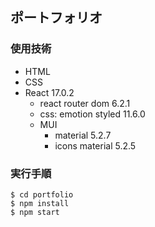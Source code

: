 ## ポートフォリオ
### 使用技術
- HTML
- CSS
- React 17.0.2
  - react router dom 6.2.1
  - css: emotion styled 11.6.0
  - MUI
    - material 5.2.7
    - icons material 5.2.5

### 実行手順
```
$ cd portfolio
$ npm install
$ npm start
```